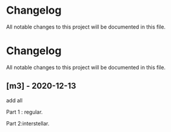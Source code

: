 # Changelog

All notable changes to this project will be documented in this file.

# Changelog

All notable changes to this project will be documented in this file.

## [m3] - 2020-12-13

add all

Part 1 : regular.

Part 2:interstellar.

